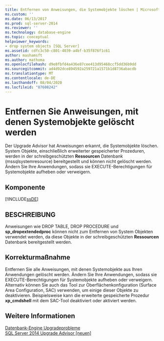 ```yaml
---
title: Entfernen von Anweisungen, die Systemobjekte löschen | Microsoft-Dokumentation
ms.custom: ''
ms.date: 06/13/2017
ms.prod: sql-server-2014
ms.reviewer: ''
ms.technology: database-engine
ms.topic: conceptual
helpviewer_keywords:
- drop system objects [SQL Server]
ms.assetid: cdfc3c50-c801-4039-a4bf-b35f876f1c61
author: mashamsft
ms.author: mathoma
ms.openlocfilehash: d9e8fbfd4a436e87cee413d95468ccf5dd36b9dd
ms.sourcegitcommit: ad4d92dce894592a259721a1571b1d8736abacdb
ms.translationtype: MT
ms.contentlocale: de-DE
ms.lasthandoff: 08/04/2020
ms.locfileid: "87608242"
---
```

# <a name="remove-statements-that-drop-system-objects"></a>Entfernen Sie Anweisungen, mit denen Systemobjekte gelöscht werden
  Der Upgrade Advisor hat Anweisungen erkannt, die Systemobjekte löschen. System Objekte, einschließlich erweiterter gespeicherter Prozeduren, werden in der schreibgeschützten **Ressourcen** Datenbank (mssqlsystemresource) bereitgestellt und können nicht gelöscht werden. Ändern Sie Ihre Anwendungen, sodass sie EXECUTE-Berechtigungen für Systemobjekte aufheben oder verweigern.  
  
## <a name="component"></a>Komponente  
 [!INCLUDE[ssDE](../../includes/ssde-md.md)]  
  
## <a name="description"></a>BESCHREIBUNG  
 Anweisungen wie DROP TABLE, DROP PROCEDURE und **sp_dropextendedproc** können nicht zum Entfernen von System Objekten verwendet werden, da diese Objekte in der schreibgeschützten **Ressourcen** Datenbank bereitgestellt werden.  
  
## <a name="corrective-action"></a>Korrekturmaßnahme  
 Entfernen Sie alle Anweisungen, mit denen Systemobjekte aus Ihren Anwendungen gelöscht werden. Ändern Sie Ihre Anwendungen, sodass sie EXECUTE-Berechtigungen für Systemobjekte aufheben oder verweigern. Alternativ können Sie auch das Tool zur Oberflächenkonfiguration (Surface Area Configuration, SAC) verwenden, um einige dieser Objekte zu deaktivieren. Beispielsweise kann die erweiterte gespeicherte Prozedur **xp_cmdshell** mit dem SAC-Tool deaktiviert oder aktiviert werden.  
  
## <a name="see-also"></a>Weitere Informationen  
 [Datenbank-Engine Upgradeprobleme](../../../2014/sql-server/install/database-engine-upgrade-issues.md)   
 [SQL Server 2014 Upgrade Advisor &#91;neuen&#93;](sql-server-2014-upgrade-advisor.md)  
  
  
